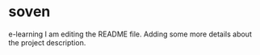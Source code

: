 # soven
e-learning
I am editing the README file. Adding some more details about the project description.
